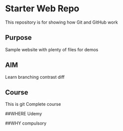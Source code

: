 # Starter Web Repo

This repository is for showing how Git and GitHub work

## Purpose

Sample website with plenty of files for demos

## AIM
Learn branching contrast diff

## Course
This is git Complete course

##WHERE
Udemy

##WHY
compulsory
